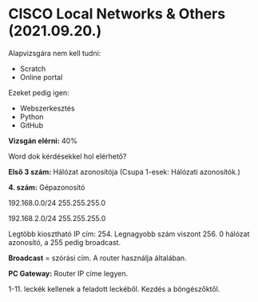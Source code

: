 # CISCO Local Networks & Others (2021.09.20.)

Alapvizsgára nem kell tudni:

- Scratch
- Online portal

Ezeket pedig igen:

- Webszerkesztés
- Python
- GitHub

**Vizsgán elérni:** 40%

Word dok kérdésekkel hol elérhető?

**Első 3 szám:** Hálózat azonosítója (Csupa 1-esek: Hálózati azonosítók.)

**4. szám:** Gépazonosító

192.168.0.0/24
255.255.255.0

192.168.2.0/24
255.255.255.0

Legtöbb kiosztható IP cím: 254. Legnagyobb szám viszont 256. 0 hálózat azonosító, a 255 pedig broadcast.

**Broadcast** = szórási cím. A router használja általában.

**PC Gateway:** Router IP címe legyen.

1-11. leckék kellenek a feladott leckéből. Kezdés a böngészőktől.

